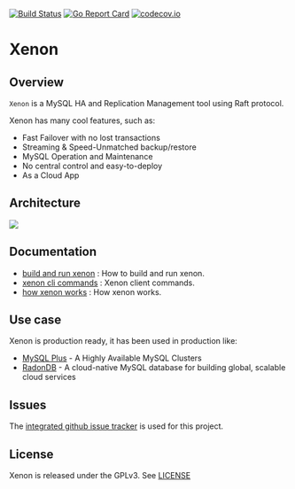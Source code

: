 [![Build Status](https://travis-ci.org/radondb/xenon.png)](https://travis-ci.org/radondb/xenon)
[![Go Report Card](https://goreportcard.com/badge/github.com/radondb/xenon)](https://goreportcard.com/report/github.com/radondb/xenon)
[![codecov.io](https://codecov.io/gh/radondb/xenon/graphs/badge.svg)](https://codecov.io/gh/radondb/xenon/branch/master)

# Xenon

## Overview

`Xenon` is a MySQL HA and Replication Management tool using Raft protocol.

Xenon has many cool features, such as:

* Fast Failover with no lost transactions
* Streaming & Speed-Unmatched backup/restore
* MySQL Operation and Maintenance
* No central control and easy-to-deploy
* As a Cloud App

## Architecture

![](docs/images/xenon.png)

## Documentation

- [build and run xenon](docs/how_to_build_and_run_xenon.md) : How to build and run xenon.
- [xenon cli commands](docs/xenoncli_commands.md) : Xenon client commands.
- [how xenon works](docs/how_xenon_works.md) : How xenon works.

## Use case

Xenon is production ready, it has been used in production like:
- [MySQL Plus](https://www.qingcloud.com/products/mysql-plus/) -  A Highly Available MySQL Clusters
-  [RadonDB](https://www.qingcloud.com/products/radondb) -  A  cloud-native MySQL database for building global, scalable cloud services

## Issues

The [integrated github issue tracker](https://github.com/radondb/xenon/issues)
is used for this project.

## License

Xenon is released under the GPLv3. See [LICENSE](LICENSE)
